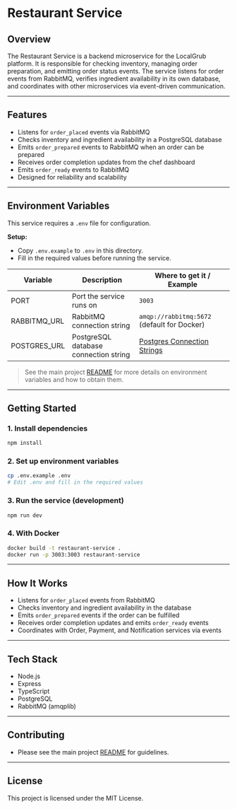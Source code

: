 # Restaurant Service

## Overview

The Restaurant Service is a backend microservice for the LocalGrub platform. It is responsible for checking inventory, managing order preparation, and emitting order status events. The service listens for order events from RabbitMQ, verifies ingredient availability in its own database, and coordinates with other microservices via event-driven communication.

---

## Features

- Listens for `order_placed` events via RabbitMQ
- Checks inventory and ingredient availability in a PostgreSQL database
- Emits `order_prepared` events to RabbitMQ when an order can be prepared
- Receives order completion updates from the chef dashboard
- Emits `order_ready` events to RabbitMQ
- Designed for reliability and scalability

---

## Environment Variables

This service requires a `.env` file for configuration.

**Setup:**
- Copy `.env.example` to `.env` in this directory.
- Fill in the required values before running the service.

| Variable         | Description                                 | Where to get it / Example                      |
|-----------------|---------------------------------------------|------------------------------------------------|
| PORT            | Port the service runs on                    | `3003`                                         |
| RABBITMQ_URL    | RabbitMQ connection string                  | `amqp://rabbitmq:5672` (default for Docker)    |
| POSTGRES_URL    | PostgreSQL database connection string       | [Postgres Connection Strings](https://www.postgresql.org/docs/current/libpq-connect.html#LIBPQ-CONNSTRING) |

> See the main project [README](../../README.md) for more details on environment variables and how to obtain them.

---

## Getting Started

### 1. Install dependencies

```bash
npm install
```

### 2. Set up environment variables

```bash
cp .env.example .env
# Edit .env and fill in the required values
```

### 3. Run the service (development)

```bash
npm run dev
```

### 4. With Docker

```bash
docker build -t restaurant-service .
docker run -p 3003:3003 restaurant-service
```

---

## How It Works

- Listens for `order_placed` events from RabbitMQ
- Checks inventory and ingredient availability in the database
- Emits `order_prepared` events if the order can be fulfilled
- Receives order completion updates and emits `order_ready` events
- Coordinates with Order, Payment, and Notification services via events

---

## Tech Stack

- Node.js
- Express
- TypeScript
- PostgreSQL
- RabbitMQ (amqplib)

---

## Contributing

- Please see the main project [README](../../README.md) for guidelines.

---

## License

This project is licensed under the MIT License.
